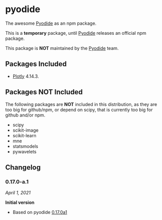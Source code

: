 # pyodide

The awesome [Pyodide](https://pyodide.org/) as an npm package.

This is a **temporary** package, until [Pyodide](https://github.com/pyodide/pyodide/) releases an official npm package. 

This package is **NOT** maintained by the [Pyodide](https://github.com/pyodide/pyodide/) team.

## Packages Included

- [Plotly](https://plotly.com/python/) 4.14.3.

## Packages NOT Included

The following packages are **NOT** included in this distribution, as they are too big for github/npm, or depend on scipy, that is currently too big for github and/or npm.

- scipy
- scikit-image
- scikit-learn
- mne
- statsmodels
- pywavelets

## Changelog

### 0.17.0-a.1 
*April 1, 2021*

**Initial version**

- Based on pyodide [0.17.0a1](https://github.com/pyodide/pyodide/releases/tag/0.17.0a1)
